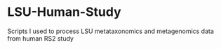 # LSU-Human-Study
Scripts I used to process LSU metataxonomics and metagenomics data from human RS2 study
